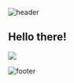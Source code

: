 ![header](https://capsule-render.vercel.app/api?type=waving&color=0:F59A43,100:F47C20&text=Gabriel%20Sánchez&fontColor=E6EBEF&fontSize=30&fontAlign=82&height=150&fontAlignY=35)

## Hello there!
![](https://komarev.com/ghpvc/?username=your-github-username&color=013747)

![footer](https://capsule-render.vercel.app/api?type=waving&color=0:F47C20,100:F59A43&height=85&section=footer)
